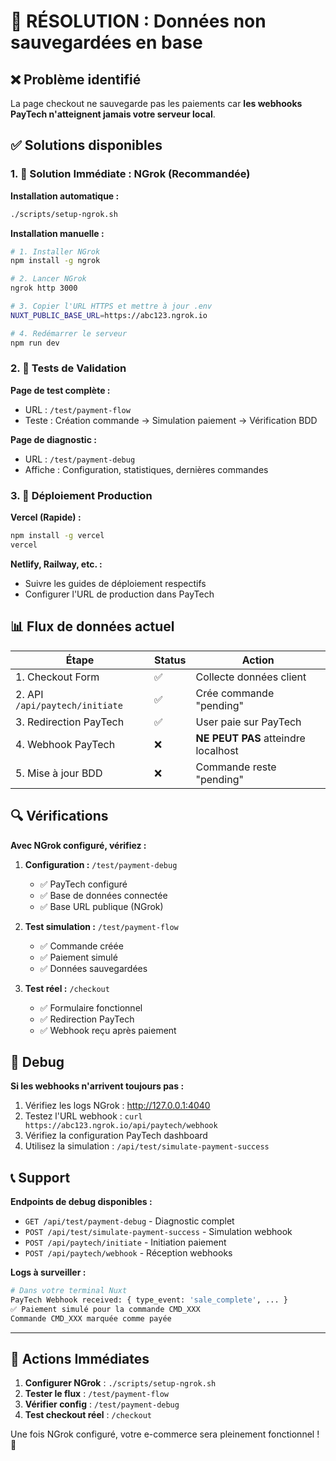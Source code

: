 # 🚨 RÉSOLUTION : Données non sauvegardées en base

## ❌ Problème identifié

La page checkout ne sauvegarde pas les paiements car **les webhooks PayTech n'atteignent jamais votre serveur local**.

## ✅ Solutions disponibles

### 1. 🔧 Solution Immédiate : NGrok (Recommandée)

**Installation automatique :**

```bash
./scripts/setup-ngrok.sh
```

**Installation manuelle :**

```bash
# 1. Installer NGrok
npm install -g ngrok

# 2. Lancer NGrok
ngrok http 3000

# 3. Copier l'URL HTTPS et mettre à jour .env
NUXT_PUBLIC_BASE_URL=https://abc123.ngrok.io

# 4. Redémarrer le serveur
npm run dev
```

### 2. 🧪 Tests de Validation

**Page de test complète :**

- URL : `/test/payment-flow`
- Teste : Création commande → Simulation paiement → Vérification BDD

**Page de diagnostic :**

- URL : `/test/payment-debug`
- Affiche : Configuration, statistiques, dernières commandes

### 3. 🚀 Déploiement Production

**Vercel (Rapide) :**

```bash
npm install -g vercel
vercel
```

**Netlify, Railway, etc. :**

- Suivre les guides de déploiement respectifs
- Configurer l'URL de production dans PayTech

## 📊 Flux de données actuel

| Étape                          | Status | Action                              |
| ------------------------------ | ------ | ----------------------------------- |
| 1. Checkout Form               | ✅     | Collecte données client             |
| 2. API `/api/paytech/initiate` | ✅     | Crée commande "pending"             |
| 3. Redirection PayTech         | ✅     | User paie sur PayTech               |
| 4. Webhook PayTech             | ❌     | **NE PEUT PAS** atteindre localhost |
| 5. Mise à jour BDD             | ❌     | Commande reste "pending"            |

## 🔍 Vérifications

**Avec NGrok configuré, vérifiez :**

1. **Configuration :** `/test/payment-debug`

   - ✅ PayTech configuré
   - ✅ Base de données connectée
   - ✅ Base URL publique (NGrok)

2. **Test simulation :** `/test/payment-flow`

   - ✅ Commande créée
   - ✅ Paiement simulé
   - ✅ Données sauvegardées

3. **Test réel :** `/checkout`
   - ✅ Formulaire fonctionnel
   - ✅ Redirection PayTech
   - ✅ Webhook reçu après paiement

## 🐛 Debug

**Si les webhooks n'arrivent toujours pas :**

1. Vérifiez les logs NGrok : http://127.0.0.1:4040
2. Testez l'URL webhook : `curl https://abc123.ngrok.io/api/paytech/webhook`
3. Vérifiez la configuration PayTech dashboard
4. Utilisez la simulation : `/api/test/simulate-payment-success`

## 📞 Support

**Endpoints de debug disponibles :**

- `GET /api/test/payment-debug` - Diagnostic complet
- `POST /api/test/simulate-payment-success` - Simulation webhook
- `POST /api/paytech/initiate` - Initiation paiement
- `POST /api/paytech/webhook` - Réception webhooks

**Logs à surveiller :**

```bash
# Dans votre terminal Nuxt
PayTech Webhook received: { type_event: 'sale_complete', ... }
✅ Paiement simulé pour la commande CMD_XXX
Commande CMD_XXX marquée comme payée
```

---

## 🎯 Actions Immédiates

1. **Configurer NGrok** : `./scripts/setup-ngrok.sh`
2. **Tester le flux** : `/test/payment-flow`
3. **Vérifier config** : `/test/payment-debug`
4. **Test checkout réel** : `/checkout`

Une fois NGrok configuré, votre e-commerce sera pleinement fonctionnel ! 🎉

